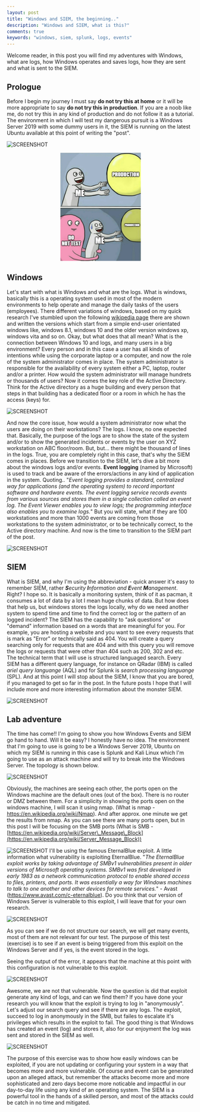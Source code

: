 ```yaml
---
layout: post
title: "Windows and SIEM, the beginning.."
description: "Windows and SIEM, what is this?"
comments: true
keywords: "windows, siem, splunk, logs, events"
---
```



Welcome reader, in this post you will find my adventures with Windows, what are logs, how Windows operates and saves logs, how they are sent and what is sent to the SIEM.

## Prologue

Before I begin my journey I must say **do not try this at home** or it will be more appropriate to say **do not try this in production**. If you are a noob like me, do not try this in any kind of production and do not follow it as a tutorial. The environment in which I will test my dangerous pursuit is a Windows Server 2019 with some dummy users in it, the SIEM is running on the latest Ubuntu available at this point of writing the "post".

![SCREENSHOT](https://i.imgur.com/R8tD6S6.png)
<div style="text-align: center"><img src="/assets/images/1.png" width="216" height="290"></div>


## Windows

Let's start with what is Windows and what are the logs. What is windows, basically this is a operating system used in most of the modern environments to help operate and manage the daily tasks of the users (employees). There different variations of windows, based on my quick research I've stumbled upon the following [wikipedia page](https://en.wikipedia.org/wiki/Microsoft_Windows) there are shown and written the versions which start from a simple end-user orientated windows like, windows 8.1, windows 10 and the older version windows xp, windows vita and so on. Okay, but what does that all mean? What is the connection between Windows 10 and logs, and many users in a big environment? Every person and in this case a user has all kinds of intentions while using the corporate laptop or a computer, and now the role of the system administrator comes in place. The system administrator is responsible for the availability of every system either a PC, laptop, router and/or a printer. How would the system administrator will manage hundrets or thousands of users? Now it comes the key role of the Active Directory. Think for the Active directory as a huge building and every person that steps in that building has a dedicated floor or a room in which he has the access (keys) for.

![SCREENSHOT](https://i.imgur.com/D6P2qz0.png)

And now the core issue, how would a system administrator now what the users are doing on their workstations? The logs. I know, no one expected that. Basically, the purpose of the logs are to show the state of the system and/or to show the generated incidents or events by the user on XYZ workstation on ABC floor/room. But, but... there might be thousand of lines in the logs. True, you are completely right in this case, that's why the SIEM comes in places. Before we transition to the SIEM, let's dive a bit more about the windows logs and/or events.
**Event logging** (named by Microsoft) is used to track and be aware of the errors/actions in any kind of application in the system. Quoting.. "*Event logging provides a standard, centralized way for applications (and the operating system) to record important software and hardware events. The event logging service records events from various sources and stores them in a single collection called an event log. The Event Viewer enables you to view logs; the programming interface also enables you to examine logs.*" But you will state, what if they are 100 workstations and more than 1000 events are coming from those workstations to the system administrator, or to be technically correct, to the Active directory machine. And now is the time to transition to the SIEM part of the post.

![SCREENSHOT](https://i.imgur.com/1Idzt94.png)

## SIEM

What is SIEM, and why I'm using the abbreviation - quick answer it's easy to remember SIEM, rather ***S**ecurity **I**nformation and **E**vent **M**anagement*. Right? I hope so. It is basically a monitoring system, think of it as pacman, it consumes a lot of data by a lot I mean huge chunks of data. But how does that help us, but windows stores the logs locally, why do we need another system to spend time and time to find the correct log or the pattern of an logged incident? The SIEM has the capability to "ask questions" or "demand" information based on a words that are meaningful for you. For example, you are hosting a website and you want to see every requests that is mark as "Error" or technically said as 404. You will create a query searching only for requests that are 404 and with this query you will remove the logs or requests that were other than 404 such as 200, 302 and etc. The technical term that I will use is structured languaged search. Every SIEM has a different query language, for instance on QRadar (IBM) is called *ariel query languange* (AQL) and for Splunk is *search processing languange* (SPL). And at this point I will stop about the SIEM, I know that you are bored, if you managed to get so far in the post. In the future posts I hope that I will include more and more interesting information about the monster SIEM.

![SCREENSHOT](https://i.imgur.com/8UWMVCV.png)

## Lab adventure

The time has come!! I'm going to show you how Windows Events and SIEM go hand to hand. Will it be easy? I honestly have no idea. The environment that I'm going to use is going to be a Windows Server 2019, Ubuntu on which my SIEM is running in this case is Splunk and Kali Linux which I'm going to use as an attack machine and will try to break into the Windows Server. The topology is shown below.

![SCREENSHOT](https://i.imgur.com/16P2IFJ.png)

Obviously, the machines are seeing each other, the ports open on the Windows machine are the default ones (out of the box). There is no router or DMZ between them. For a simplicity in showing the ports open on the windows machine, I will scan it using nmap. (What is nmap - https://en.wikipedia.org/wiki/Nmap). And after approx. one minute we get the results from nmap. As you can see there are many ports open, but in this post I will be focusing on the SMB ports (What is SMB - [https://en.wikipedia.org/wiki/Server\_Message\_Block](https://en.wikipedia.org/wiki/Server_Message_Block))

![SCREENSHOT](https://i.imgur.com/mfKQNKs.png)
I'll be using the famous EternalBlue exploit. A little information what vulnerability is exploiting EternalBlue. "*The EternalBlue exploit works by taking advantage of SMBv1 vulnerabilities present in older versions of Microsoft operating systems. SMBv1 was first developed in early 1983 as a network communication protocol to enable shared access to files, printers, and ports. It was essentially a way for Windows machines to talk to one another and other devices for remote services.*" \- Avast (https://www.avast.com/c-eternalblue). Do you think that our version of Windows Server is vulnerable to this exploit, I will leave that for your own research.

![SCREENSHOT](https://i.imgur.com/TTdwDAX.png)

As you can see if we do not structure our search, we will get many events, most of them are not relevant for our test. The purpose of this test (exercise) is to see if an event is being triggered from this exploit on the Windows Server and if yes, is the event stored in the logs.

Seeing the output of the error, it appears that the machine at this point with this configuration is not vulnerable to this exploit.

![SCREENSHOT](https://i.imgur.com/8ZNt5nh.png)

Awesome, we are not that vulnerable. Now the question is did that exploit generate any kind of logs, and can we find them? If you have done your research you will know that the exploit is trying to log in "anonymously". Let's adjust our search query and see if there are any logs. The exploit, succeed to log in anonymously in the SMB, but failes to escalate it's privileges which results in the exploit to fail. The good thing is that Windows has created an event (log) and stores it, also for our enjoyment the log was sent and stored in the SIEM as well.

![SCREENSHOT](https://i.imgur.com/y9vUswA.png)

The purpose of this exercise was to show how easily windows can be exploited, if you are not updating or configuring your system in a way that becomes more and more vulnerable. Of course and event can be generated upon an alleged attack, but remember the attacks become more and more sophisticated and zero days become more noticable and impactful in our day-to-day life using any kind of an operating system. The SIEM is a powerful tool in the hands of a skilled person, and most of the attacks could be catch in no time and mitigated.
